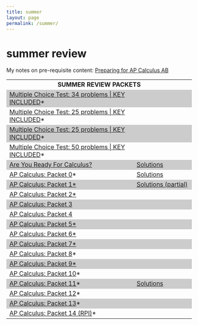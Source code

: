 ```yaml
---
title: summer
layout: page
permalink: /summer/
---
```


# summer review

<!--
<center><b> Playlist: Preparing For AP Calculubs AB </b> <br> <iframe width="560" height="315" src="https://www.youtube.com/embed/videoseries?list=PLu49WYVXsOBEJWiznjdTVRaKp3yGnCXDc" frameborder="0" allow="accelerometer; autoplay; encrypted-media; gyroscope; picture-in-picture" allowfullscreen></iframe>
        <br>
</center>
-->  

My notes on pre-requisite content: <a href="../docs/paca/preparing_for_ap_calculus_ab.pdf" target="_blank">Preparing for AP Calculus AB</a> <br>
  
   <table width="100%" border="0" align="center" cellpadding="1" cellspacing="5" bordercolor="#666666">
         <tr bordercolor="#000000">
           <td colspan="2"><div align="center" class="style42"><strong>SUMMER REVIEW PACKETS</strong></div></td>
         </tr>
         <tr bordercolor="#000000" bgcolor="#CCCCCC">
           <td><a href="../docs/apcalculus/ptests/mctest1.pdf" target="_blank">Multiple Choice Test: 34 problems | KEY INCLUDED</a>*</td>
           <td>&nbsp;</td>
         </tr>
          <tr bordercolor="#000000">
           <td><a href="../docs/apcalculus/ptests/mctest2.pdf" target="_blank">Multiple Choice Test: 25 problems | KEY INCLUDED</a>*</td>
           <td>&nbsp;</td>
         </tr>
          <tr bordercolor="#000000" bgcolor="#CCCCCC">
           <td><a href="../docs/apcalculus/ptests/mctest3.pdf" target="_blank">Multiple Choice Test: 25 problems | KEY INCLUDED</a>*</td>
           <td>&nbsp;</td>
         </tr>
          <tr bordercolor="#000000">
           <td><a href="../docs/apcalculus/ptests/mctest4.pdf" target="_blank">Multiple Choice Test: 50 problems | KEY INCLUDED</a>*</td>
           <td>&nbsp;</td>
         </tr>
         <tr bordercolor="#000000" bgcolor="#CCCCCC">
           <td width="318"><a href="../docs/apcalculus/summer/packet0a.pdf" target="_blank">Are You Ready For Calculus?</a></td>
           <td width="137"><a href="../docs/apcalculus/summer/packet0asolutions.pdf" target="_blank">Solutions</a></td>
     </tr>
  
<tr bordercolor="#000000">
           <td><a href="../docs/apcalculus/summer/packet0.pdf" target="_blank">AP Calculus: Packet 0</a>*</td>
           <td><a href="../docs/apcalculus/summer/packet0solutions.pdf" target="_blank">Solutions</a></td>
     </tr>
         <tr bordercolor="#000000" bgcolor="#CCCCCC">
           <td><a href="../docs/apcalculus/summer/packet1.pdf" target="_blank">AP Calculus: Packet 1*</a></td>
           <td><a href="../docs/apcalculus/summer/packet1solutions.pdf" target="_blank">Solutions (partial)</a></td>
         </tr>
         <tr bordercolor="#000000">
           <td><span class="style41"><a href="../docs/apcalculus/summer/packet2.pdf" target="_blank">AP Calculus: Packet 2*</a></span></td>
           <td>&nbsp;</td>
         </tr>
         <tr bordercolor="#000000" bgcolor="#CCCCCC">
           <td><span class="style41"><a href="../docs/apcalculus/summer/packet3.pdf" target="_blank">AP Calculus: Packet 3</a></span></td>
           <td></td>
         </tr>
         <tr bordercolor="#000000">
           <td><span class="style41"><a href="../docs/apcalculus/summer/packet4.pdf" target="_blank">AP Calculus: Packet 4</a></span></td>
           <td><span class="style41"></span></td>
         </tr>
         <tr bordercolor="#000000" bgcolor="#CCCCCC">
           <td><span class="style41"><a href="../docs/apcalculus/summer/packet5.pdf" target="_blank" class="style41">AP Calculus: Packet 5</a></span><a href="help/index.php?page=packet5">*</a></td>
           <td><span class="style41"></span></td>
         </tr>
         <tr bordercolor="#000000">
           <td><span class="style41"><a href="../docs/apcalculus/summer/packet6.pdf" target="_blank" class="style41">AP Calculus: Packet 6*</a></span></td>
           <td><span class="style41"></a></span></td>
         </tr>
         <tr bordercolor="#000000" bgcolor="#CCCCCC">
           <td><span class="style41"><a href="../docs/apcalculus/summer/packet7.pdf" target="_blank" class="style41">AP Calculus: Packet 7*</a></span></td>
           <td><span class="style41"></a></span></td>
         </tr>
         <tr bordercolor="#000000">
           <td><span class="style41"><a href="../docs/apcalculus/summer/packet8.pdf" target="_blank" class="style41">AP Calculus: Packet 8</a></span>*</td>
           <td><span class="style41"></a></span></td>
         </tr>
         <tr bordercolor="#000000" bgcolor="#CCCCCC">
           <td><span class="style41"><a href="../docs/apcalculus/summer/packet9.pdf" target="_blank" class="style41">AP Calculus: Packet 9*</a></span></td>
           <td></td>
         </tr>
  
<tr bordercolor="#000000">
           <td><span class="style41"><a href="../docs/apcalculus/summer/packet10.pdf" target="_blank" class="style41">AP Calculus: Packet 10</a></span>*</td>
           <td><span class="style41"></span></td>
         </tr>
  
<tr bordercolor="#000000" bgcolor="#CCCCCC">
           <td><a href="../docs/apcalculus/summer/packet11.pdf" target="_blank">AP Calculus: Packet 11</a>*</td>
           <td><a href="../docs/apcalculus/summer/packet11solutions.pdf" target="_blank" class="style41">Solutions</a></td> </tr>
  
  <tr bordercolor="#000000">
           <td><a href="../docs/apcalculus/summer/packet12.pdf" target="_blank">AP Calculus: Packet 12</a>*</td>
           <td>&nbsp;</td>
         </tr>
  
<tr bordercolor="#000000" bgcolor="#CCCCCC">
           <td><a href="../docs/apcalculus/summer/packet13.pdf" target="_blank">AP Calculus: Packet 13</a>*</td>
           <td>&nbsp;</td> </tr>
  
<tr bordercolor="#000000">
           <td><a href="../docs/apcalculus/summer/packet14.pdf" target="_blank">AP Calculus: Packet 14 (RPI)</a>*</td>
           <td>&nbsp;</td> </tr>
  
</table>